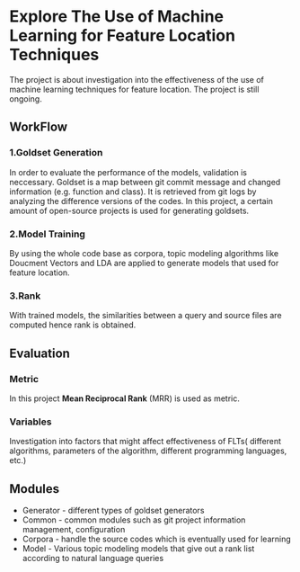 # Explore The Use of Machine Learning for Feature Location Techniques
The project is about investigation into the effectiveness of the use of machine learning techniques for feature location.
The project is still ongoing.
## WorkFlow
### 1.Goldset Generation
In order to evaluate the performance of the models, validation is neccessary. Goldset is a map between git commit message and changed information (e.g. function and class). It is retrieved from git logs by analyzing the difference versions of the codes. In this project, a certain amount of open-source projects is used for generating goldsets.

### 2.Model Training
By using the whole code base as corpora, topic modeling algorithms like Doucment Vectors and LDA are applied to generate models that used for feature location.

### 3.Rank
With trained models, the similarities between a query and source files are computed hence rank is obtained.

## Evaluation
### Metric
In this project **Mean Reciprocal Rank** (MRR) is used as metric.
### Variables
Investigation into factors that might affect effectiveness of FLTs( different algorithms, parameters of the algorithm, different programming languages, etc.)

        	
## Modules
- Generator - different types of goldset generators
- Common - common modules such as git project information management, configuration
- Corpora - handle the source codes which is eventually used for learning   
- Model - Various topic modeling models that give out a rank list according to natural language queries


